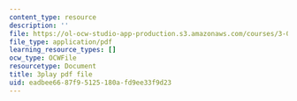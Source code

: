 ```yaml
---
content_type: resource
description: ''
file: https://ol-ocw-studio-app-production.s3.amazonaws.com/courses/3-091-introduction-to-solid-state-chemistry-fall-2018/eadbee6687f95125180afd9ee33f9d23_OMFpHmfC1pY.pdf
file_type: application/pdf
learning_resource_types: []
ocw_type: OCWFile
resourcetype: Document
title: 3play pdf file
uid: eadbee66-87f9-5125-180a-fd9ee33f9d23
---
```

